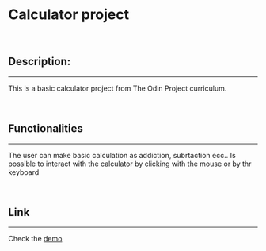 # Calculator project

<br/>

## Description:
---
This is a basic calculator project from The Odin Project curriculum.

<br/>

## Functionalities
---
The user can make basic calculation as addiction, subrtaction ecc.. Is possible to interact with the calculator by clicking with the mouse or by thr keyboard 

<br />

## Link
---
Check the [demo](https://gl-cardillo.github.io/Calculator/) 